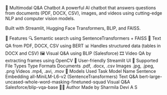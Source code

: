 🤖 Multimodal Q&A Chatbot
A powerful AI chatbot that answers questions from documents (PDF, DOCX, CSV), images, and videos using cutting-edge NLP and computer vision models.

Built with Streamlit, Hugging Face Transformers, BLIP, and FAISS.

📌 Features
🔍 Semantic search using SentenceTransformers + FAISS
📄 Text QA from PDF, DOCX, CSV using BERT
📊 Handles structured data (tables in DOCX and CSV)
🖼️ Visual Q&A using BLIP (Salesforce)
🎞️ Video QA by extracting frames using OpenCV
🧠 User-friendly Streamlit UI
📂 Supported File Types
Type	Formats
Documents	.pdf, .docx, .csv
Images	.jpg, .jpeg, .png
Videos	.mp4, .avi, .mov
🧠 Models Used
Task	Model Name
Sentence Embedding	all-MiniLM-L6-v2 (SentenceTransformers)
Text Q&A	bert-large-uncased-whole-word-masking-finetuned-squad
Visual Q&A	Salesforce/blip-vqa-base
👨‍💻 Author
Made by Sharmila Devi A S


